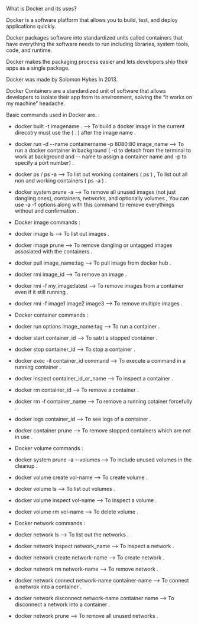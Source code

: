 What is Docker and its uses?

Docker is a software platform that allows you to build, test, and deploy applications quickly.

Docker packages software into standardized units called containers that have everything the software needs to run including libraries, system tools, code, and runtime.

Docker makes the packaging process easier and lets developers ship their apps as a single package. 

Docker was made by Solomon Hykes In 2013.

Docker Containers are a standardized unit of software that allows developers to isolate their app from its environment, solving the “it works on my machine” headache.

Basic commands used in Docker are. :

* docker built -t imagename . --> To build a docker image in the current direcotry must use the ( . ) after the image name .
* docker run -d --name containername -p 8080:80 image_name --> To run a docker container in background ( -d to detach from the terminal to work at background and -- name to assign a container name and -p to specify a port number) .
* docker ps / ps -a --> To list out working containers ( ps ) , To list out all non and working containers ( ps -a ) .
* docker system prune -a --> To remove all unused images (not just dangling ones), containers, networks, and optionally volumes , You can use -a -f options along with this command to remove everythings without and confirmation .

* Docker image commands :
* docker image ls --> To list out images .
* docker image prune --> To remove dangling or untagged images assosiated with the containers .
* docker pull image_name:tag --> To pull image from docker hub .
* docker rmi image_id --> To remove an image .
* docker rmi -f my_image:latest --> To remove images from a container even if it still running .
* docker rmi -f image1 image2 image3 --> To remove multiple images .

* Docker container commands :
* docker run options image_name:tag --> To run a container .
* docker start container_id --> To satrt a stopped container .
* docker stop container_id --> To stop a container .
* docker exec -it container_id command --> To execute a command in a running container .
* docker inspect container_id_or_name --> To inspect a container .
* docker rm container_id --> To remove a container .
* docker rm -f container_name --> To remove a running cotainer forcefully .
* docker logs container_id --> To see logs of a container .
* docker container prune --> To remove stopped containers which are not in use .

* Docker volume commands :
* docker system prune -a --volumes --> To include unused volumes in the cleanup .
* docker volume create vol-name --> To create volume .
* docker volume ls --> To list out volumes .
* docker volume inspect vol-name --> To inspect a volume .
* docker volume rm vol-name --> To delete volume .

* Docker network commands :
* docker network ls --> To list out the networks .
* docker network inspect network_name --> To inspect a network .
* docker network create network-name --> To create network .
* docker network rm network-name --> To remove network .
* docker network connect network-name container-name --> To connect a netwrok into a container .
* docker network disconnect network-name container name --> To disconnect a network into a container .
* docker network prune --> To remove all unused networks .
